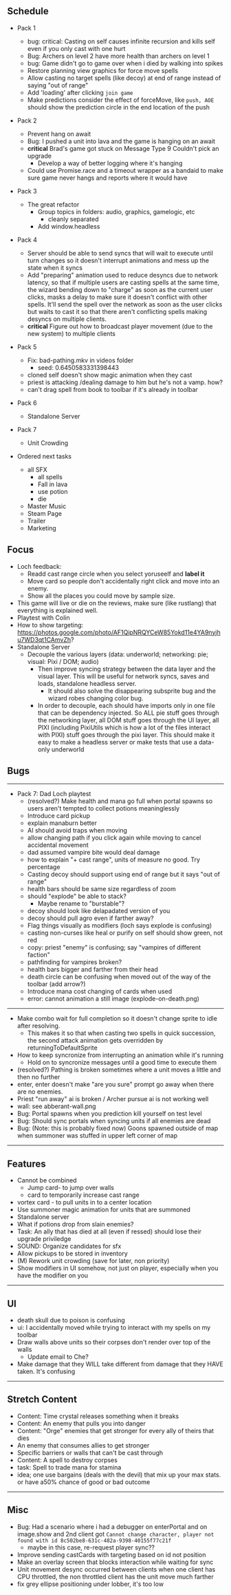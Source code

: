 ## Schedule
- Pack 1
    - bug: critical: Casting on self causes infinite recursion and kills self even if you only cast with one hurt
    - Bug: Archers on level 2 have more health than archers on level 1
    - bug: Game didn't go to game over when i died by walking into spikes
    - Restore planning view graphics for force move spells
    - Allow casting no target spells (like decoy) at end of range instead of saying "out of range"
    - Add 'loading' after clicking `join game`
    - Make predictions consider the effect of forceMove, like `push, AOE` should show the prediction circle in the end location of the push
- Pack 2
    - Prevent hang on await
    - Bug: I pushed a unit into lava and the game is hanging on an await
    - **critical** Brad's game got stuck on Message Type 9 Couldn't pick an upgrade
        - Develop a way of better logging where it's hanging
    - Could use Promise.race and a timeout wrapper as a bandaid to make sure game never hangs and reports where it would have
- Pack 3
    - The great refactor
        - Group topics in folders: audio, graphics, gamelogic, etc
            - cleanly separated
        - Add window.headless
- Pack 4
    - Server should be able to send syncs that will wait to execute until turn changes so it doesn't interrupt animations and mess up the state when it syncs
    - Add "preparing" animation used to reduce desyncs due to network latency, so that if multiple users are casting spells at the same time, the wizard bending down to "charge" as soon as the current user clicks, masks a delay to make sure it doesn't conflict with other spells.  It'll send the spell over the network as soon as the user clicks but waits to cast it so that there aren't conflicting spells making desyncs on multiple clients.
    - **critical** Figure out how to broadcast player movement (due to the new system) to multiple clients
- Pack 5
    - Fix: bad-pathing.mkv in videos folder
        - seed: 0.6450583331398443
    - cloned self doesn't show magic animation when they cast
    - priest is attacking /dealing damage to him but he's not a vamp. how?
    - can't drag spell from book to toolbar if it's already in toolbar
- Pack 6
    - Standalone Server
- Pack 7
    - Unit Crowding


- Ordered next tasks
    - all SFX
        - all spells
        - Fall in lava
        - use potion
        - die
    - Master Music
    - Steam Page
    - Trailer
    - Marketing
## Focus
- Loch feedback:
    - Readd cast range circle when you select yoruseelf and **label it**
    - Move card so people don't accidentally right click and move into an enemy.
    - Show all the places you could move by sample size.
- This game will live or die on the reviews, make sure (like rustlang) that everything is explained well.
- Playtest with Colin
- How to show targeting: https://photos.google.com/photo/AF1QipNRQYCeW85Yokd11e4YA9nyjhu7WD3qt1CAmvZh?
- Standalone Server
    - Decouple the various layers (data: underworld; networking: pie; visual: Pixi / DOM; audio)
        - Then improve syncing strategy between the data layer and the visual layer.  This will be useful for network syncs, saves and loads, standalone headless server.
            - It should also solve the disappearing subsprite bug and the wizard robes changing color bug.
        - In order to decouple, each should have imports only in one file that can be dependency injected.  So ALL pie stuff goes through the networking layer, all DOM stuff goes through the UI layer, all PIXI (including PixiUtils which is how a lot of the files interact with PIXI) stuff goes through the pixi layer.  This should make it easy to make a headless server or make tests that use a data-only underworld

## Bugs
---
- Pack 7: Dad Loch playtest
    - (resolved?) Make health and mana go full when portal spawns so users aren't tempted to collect potions meaninglessly
    - Introduce card pickup
    - explain manaburn better
    - AI should avoid traps when moving
    - allow changing path if you click again while moving to cancel accidental movement
    - dad assumed vampire bite would deal damage
    - how to explain "+ cast range", units of measure no good.  Try percentage
    - Casting decoy should support using end of range but it says "out of range"
    - health bars should be same size regardless of zoom
    - should "explode" be able to stack?
        - Maybe rename to "burstable"?
    - decoy should look like delapadated version of you
    - decoy should pull agro even if farther away?
    - Flag things visually as modifiers (loch says explode is confusing)
    - casting non-curses like heal or purify on self should show green, not red
    - copy: priest "enemy" is confusing; say "vampires of different faction"
    - pathfinding for vampires broken?
    - health bars bigger and farther from their head
    - death circle can be confusing when moved out of the way of the toolbar (add arrow?)
    - Introduce mana cost changing of cards when used
    - error: cannot animation a still image (explode-on-death.png)
---
- Make combo wait for full completion so it doesn't change sprite to idle after resolving.
    - This makes it so that when casting two spells in quick succession, the second attack animation gets overridden by returningToDefaultSprite
- How to keep syncronize from interrupting an animation while it's running
    - Hold on to syncronize messages until a good time to execute them
- (resolved?) Pathing is broken sometimes where a unit moves a little and then no further
- enter, enter doesn't make "are you sure" prompt go away when there are no enemies.
- Priest "run away" ai is broken / Archer pursue ai is not working well
- wall: see abberant-wall.png
- Bug: Portal spawns when you prediction kill yourself on test level
- Bug: Should sync portals when syncing units if all enemies are dead
- Bug: (Note: this is probably fixed now) Goons spawned outside of map when summoner was stuffed in upper left corner of map
---
## Features
- Cannot be combined
    - Jump card- to jump over walls
    - card to temporarily increase cast range
- vortex card - to pull units in to a center location
- Use summoner magic animation for units that are summoned
- Standalone server
- What if potions drop from slain enemies?
- Task: An ally that has died at all (even if ressed) should lose their upgrade priviledge
- SOUND: Organize candidates for sfx
- Allow pickups to be stored in inventory
- (M) Rework unit crowding (save for later, non priority)
- Show modifiers in UI somehow, not just on player, especially when you have the modifier on you
---
## UI
- death skull due to poison is confusing
- ui: I accidentally moved while trying to interact with my spells on my toolbar
- Draw walls above units so their corpses don't render over top of the walls
    - Update email to Che?
- Make damage that they WILL take different from damage that they HAVE taken.  It's confusing
---
## Stretch Content
- Content: Time crystal releases something when it breaks
- Content: An enemy that pulls you into danger
- Content: "Orge" enemies that get stronger for every ally of theirs that dies
- An enemy that consumes allies to get stronger
- Specific barriers or walls that can't be cast through
- Content: A spell to destroy corpses
- task: Spell to trade mana for stamina
- idea; one use bargains (deals with the devil) that mix up your max stats.  or have a50% chance of good or bad outcome
---

## Misc
- Bug: Had a scenario where i had a debugger on enterPortal and on image.show
and 2nd client got `Cannot change character, player not found with id 8c502be8-631c-482a-9398-40155f77c21f`
    - maybe in this case, re-request player sync??
- Improve sending castCards with targeting based on id not position
- Make an overlay screen that blocks interaction while waiting for sync
- Unit movement desync occurred between clients when one client has CPU throttled, the non throttled client has the unit move much farther
- fix grey ellipse positioning under lobber, it's too low